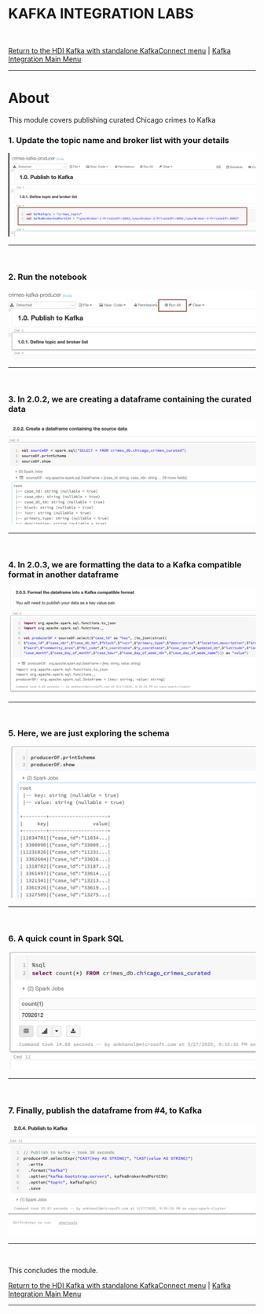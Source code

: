 # KAFKA INTEGRATION LABS
<br>

[Return to the HDI Kafka with standalone KafkaConnect menu](README.md) | [Kafka Integration Main Menu](../README.md) <hr>

# About

This module covers publishing curated Chicago crimes to Kafka<br>


### 1. Update the topic name and broker list with your details
![CreateStorage01](images/04-databricks-46.png)
<br>
<hr>
<br>

### 2. Run the notebook
![CreateStorage02](images/04-databricks-47.png)
<br>
<hr>
<br>

### 3.  In 2.0.2, we are creating a dataframe containing the curated data
![CreateStorage03](images/04-databricks-48.png)
<br>
<hr>
<br>

### 4.  In 2.0.3, we are formatting the data to a Kafka compatible format in another dataframe
![CreateStorage03](images/04-databricks-49.png)
<br>
<hr>
<br>

### 5.  Here, we are just exploring the schema
![CreateStorage03](images/04-databricks-50.png)
<br>
<hr>
<br>

### 6.  A quick count in Spark SQL
![CreateStorage03](images/04-databricks-51.png)
<br>
<hr>
<br>

### 7.  Finally, publish the dataframe from #4, to Kafka
![CreateStorage03](images/04-databricks-52.png)
<br>
<hr>
<br>

This concludes the module.<br>

[Return to the HDI Kafka with standalone KafkaConnect menu](README.md) | [Kafka Integration Main Menu](../README.md) <hr>
